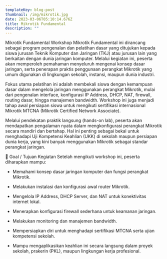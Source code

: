 ```yaml
---
templateKey: blog-post
thumbnail: /img/mikrotik.jpg
date: 2023-03-06T05:10:14.676Z
title: Mikrotik Fundamental
description: ""
---
```



Mikrotik Fundamental
Workshop Mikrotik Fundamental ini dirancang sebagai program pengenalan dan pelatihan dasar yang ditujukan kepada siswa jurusan Teknik Komputer dan Jaringan (TKJ) atau jurusan lain yang berkaitan dengan dunia jaringan komputer. Melalui kegiatan ini, peserta akan memperoleh pemahaman menyeluruh mengenai konsep dasar jaringan, serta penerapan praktis penggunaan perangkat Mikrotik yang umum digunakan di lingkungan sekolah, instansi, maupun dunia industri.

Fokus utama pelatihan ini adalah membekali siswa dengan kemampuan dasar dalam mengelola jaringan menggunakan perangkat Mikrotik, mulai dari pengenalan interface, konfigurasi IP Address, DHCP, NAT, firewall, routing dasar, hingga manajemen bandwidth. Workshop ini juga menjadi tahap awal persiapan siswa untuk mengikuti sertifikasi internasional Mikrotik MTCNA (Mikrotik Certified Network Associate).

Melalui pendekatan praktik langsung (hands-on lab), peserta akan mendapatkan pengalaman nyata dalam mengkonfigurasi perangkat Mikrotik secara mandiri dan bertahap. Hal ini penting sebagai bekal untuk menghadapi Uji Kompetensi Keahlian (UKK) di sekolah maupun persiapan dunia kerja, yang kini banyak menggunakan Mikrotik sebagai standar perangkat jaringan.

🎯 Goal / Tujuan Kegiatan
Setelah mengikuti workshop ini, peserta diharapkan mampu:

- Memahami konsep dasar jaringan komputer dan fungsi perangkat Mikrotik.

- Melakukan instalasi dan konfigurasi awal router Mikrotik.

- Mengelola IP Address, DHCP Server, dan NAT untuk konektivitas internet lokal.

- Menerapkan konfigurasi firewall sederhana untuk keamanan jaringan.

- Melakukan monitoring dan manajemen bandwidth.

- Mempersiapkan diri untuk menghadapi sertifikasi MTCNA serta ujian kompetensi sekolah.

- Mampu mengaplikasikan keahlian ini secara langsung dalam proyek sekolah, prakerin (PKL), maupun lingkungan kerja   profesional.

